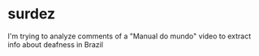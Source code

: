 # surdez
I'm trying to analyze comments of a "Manual do mundo" video to extract info about deafness in Brazil
